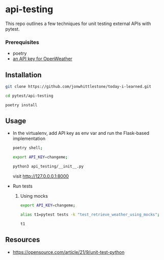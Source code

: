 # api-testing

This repo outlines a few techniques for unit testing external APIs with pytest.


### Prerequisites

* poetry
* [an API key for OpenWeather](https://openweathermap.org/api)

## Installation

```bash
git clone https://github.com/jonwhittlestone/today-i-learned.git

cd pytest/api-testing

poetry install
```

## Usage

- In the virtualenv, add API key as env var and run the Flask-based implementation
    ```bash
    poetry shell;

    export API_KEY=changeme;

    python3 api_testing/__init__.py
    ```
    visit http://127.0.0.0.1:8000

- Run tests
    1. Using mocks
        ```bash
        export API_KEY=changeme;
        
        alias t1=pytest tests -k "test_retrieve_weather_using_mocks";

        t1
        ```


## Resources

- https://opensource.com/article/21/9/unit-test-python